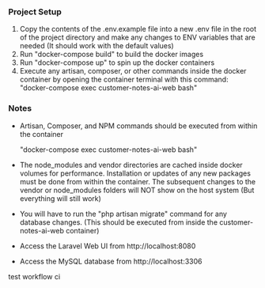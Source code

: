 ### Project Setup ###
1. Copy the contents of the .env.example file into a new .env file in the root of the project directory and make any changes to ENV variables that are needed (It should work with the default values)
2. Run "docker-compose build" to build the docker images
3. Run "docker-compose up" to spin up the docker containers
4. Execute any artisan, composer, or other commands inside the docker container by opening the container terminal with this command: "docker-compose exec customer-notes-ai-web bash"

### Notes ###
- Artisan, Composer, and NPM commands should be executed from within the container

    "docker-compose exec customer-notes-ai-web bash"

- The node_modules and vendor directories are cached inside docker volumes for performance. Installation or updates of any new packages must be done from within the container. The subsequent changes to the vendor or node_modules folders will NOT show on the host system (But everything will still work)

- You will have to run the "php artisan migrate" command for any database changes. (This should be executed from inside the customer-notes-ai-web container)

- Access the Laravel Web UI from http://localhost:8080

- Access the MySQL database from http://localhost:3306

test workflow ci
